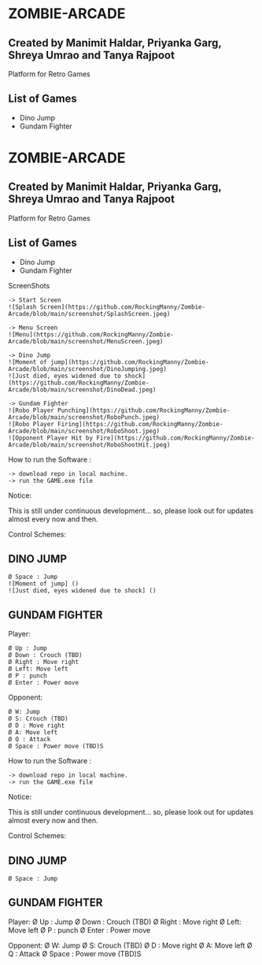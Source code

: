 # ZOMBIE-ARCADE
## Created by Manimit Haldar, Priyanka Garg, Shreya Umrao and Tanya Rajpoot
Platform for Retro Games

## List of Games
- Dino Jump
- Gundam Fighter
# ZOMBIE-ARCADE
## Created by Manimit Haldar, Priyanka Garg, Shreya Umrao and Tanya Rajpoot
Platform for Retro Games

## List of Games
- Dino Jump
- Gundam Fighter

ScreenShots

    -> Start Screen    
    ![Splash Screen](https://github.com/RockingManny/Zombie-Arcade/blob/main/screenshot/SplashScreen.jpeg)

    -> Menu Screen
    ![Menu](https://github.com/RockingManny/Zombie-Arcade/blob/main/screenshot/MenuScreen.jpeg)

    -> Dino Jump
    ![Moment of jump](https://github.com/RockingManny/Zombie-Arcade/blob/main/screenshot/DinoJumping.jpeg)
    ![Just died, eyes widened due to shock](https://github.com/RockingManny/Zombie-Arcade/blob/main/screenshot/DinoDead.jpeg)

    -> Gundam Fighter
    ![Robo Player Punching](https://github.com/RockingManny/Zombie-Arcade/blob/main/screenshot/RoboPunch.jpeg)
    ![Robo Player Firing](https://github.com/RockingManny/Zombie-Arcade/blob/main/screenshot/RoboShoot.jpeg)
    ![Opponent Player Hit by Fire](https://github.com/RockingManny/Zombie-Arcade/blob/main/screenshot/RoboShootHit.jpeg)

How to run the Software :

    -> download repo in local machine.
    -> run the GAME.exe file

Notice:

This is still under continuous development... so, please look out for updates almost every now and then.

Control Schemes:

## DINO JUMP
    Ø Space : Jump
    ![Moment of jump] ()
    ![Just died, eyes widened due to shock] ()

## GUNDAM FIGHTER 
Player:
     
    Ø Up : Jump
    Ø Down : Crouch (TBD)
    Ø Right : Move right
    Ø Left: Move left
    Ø P : punch
    Ø Enter : Power move

Opponent:

    Ø W: Jump
    Ø S: Crouch (TBD)
    Ø D : Move right
    Ø A: Move left
    Ø Q : Attack
    Ø Space : Power move (TBD)S

How to run the Software :

    -> download repo in local machine.
    -> run the GAME.exe file

Notice:

This is still under continuous development... so, please look out for updates almost every now and then.

Control Schemes:

## DINO JUMP
    Ø Space : Jump

## GUNDAM FIGHTER 
Player:
    Ø Up : Jump
    Ø Down : Crouch (TBD)
    Ø Right : Move right
    Ø Left: Move left
    Ø P : punch
    Ø Enter : Power move

Opponent:
    Ø W: Jump
    Ø S: Crouch (TBD)
    Ø D : Move right
    Ø A: Move left
    Ø Q : Attack
    Ø Space : Power move (TBD)S
